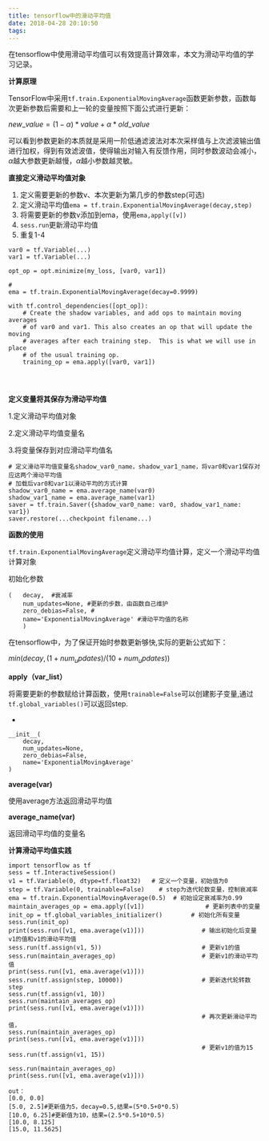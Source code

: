 ```yaml
---
title: tensorflow中的滑动平均值
date: 2018-04-28 20:10:50
tags:
---
```




在tensorflow中使用滑动平均值可以有效提高计算效率，本文为滑动平均值的学习记录。

<!-- more -->

**计算原理**

TensorFlow中采用`tf.train.ExponentialMovingAverage`函数更新参数，函数每次更新参数后需要和上一轮的变量按照下面公式进行更新：

$new\_value = (1-\alpha)*value+\alpha *old\_ value$




可以看到参数更新的本质就是采用一阶低通滤波法对本次采样值与上次滤波输出值进行加权，得到有效滤波值，使得输出对输入有反馈作用，同时参数波动会减小，$\alpha​$越大参数更新越慢，$\alpha​$越小参数越灵敏。



**直接定义滑动平均值对象**

1. 定义需要更新的参数v、本次更新为第几步的参数step(可选)
2. 定义滑动平均值`ema = tf.train.ExponentialMovingAverage(decay,step)`
3. 将需要更新的参数v添加到ema，使用`ema,apply([v])`
4. `sess.run`更新滑动平均值
5. 重复1-4

```
var0 = tf.Variable(...)
var1 = tf.Variable(...)

opt_op = opt.minimize(my_loss, [var0, var1])

# 
ema = tf.train.ExponentialMovingAverage(decay=0.9999)

with tf.control_dependencies([opt_op]):
    # Create the shadow variables, and add ops to maintain moving averages
    # of var0 and var1. This also creates an op that will update the moving
    # averages after each training step.  This is what we will use in place
    # of the usual training op.
    training_op = ema.apply([var0, var1])
    
    
    
```

**定义变量将其保存为滑动平均值**

1.定义滑动平均值对象

2.定义滑动平均值变量名

3.将变量保存到对应滑动平均值名

```
# 定义滑动平均值变量名shadow_var0_name，shadow_var1_name，将var0和var1保存对应这两个滑动平均值
# 加载后var0和var1以滑动平均的方式计算
shadow_var0_name = ema.average_name(var0)
shadow_var1_name = ema.average_name(var1)
saver = tf.train.Saver({shadow_var0_name: var0, shadow_var1_name: var1})
saver.restore(...checkpoint filename...)
```



**函数的使用**

`tf.train.ExponentialMovingAverage`定义滑动平均值计算，定义一个滑动平均值计算对象

初始化参数

```
(   decay,  #衰减率
    num_updates=None, #更新的步数，由函数自己维护
    zero_debias=False, #
    name='ExponentialMovingAverage' #滑动平均值的名称
    )
```

在tensorflow中，为了保证开始时参数更新够快,实际的更新公式如下：

$min(decay, (1 + num_updates) / (10 + num_updates))$

**apply（var_list）**

将需要更新的参数赋给计算函数，使用`trainable=False`可以创建影子变量,通过`tf.global_variables()`可以返回step.

- ​

```
__init__(
    decay,
    num_updates=None,
    zero_debias=False,
    name='ExponentialMovingAverage'
)
```



**average(var)**

使用average方法返回滑动平均值

**average_name(var)**

返回滑动平均值的变量名

**计算滑动平均值实践**

```
import tensorflow as tf
sess = tf.InteractiveSession()
v1 = tf.Variable(0, dtype=tf.float32)   # 定义一个变量，初始值为0
step = tf.Variable(0, trainable=False)    # step为迭代轮数变量，控制衰减率
ema = tf.train.ExponentialMovingAverage(0.5)  # 初始设定衰减率为0.99
maintain_averages_op = ema.apply([v1])                 # 更新列表中的变量
init_op = tf.global_variables_initializer()        # 初始化所有变量
sess.run(init_op)
print(sess.run([v1, ema.average(v1)]))                # 输出初始化后变量v1的值和v1的滑动平均值
sess.run(tf.assign(v1, 5))                            # 更新v1的值
sess.run(maintain_averages_op)                        # 更新v1的滑动平均值
print(sess.run([v1, ema.average(v1)]))
sess.run(tf.assign(step, 10000))                      # 更新迭代轮转数step
sess.run(tf.assign(v1, 10))
sess.run(maintain_averages_op)
print(sess.run([v1, ema.average(v1)]))
                                                      # 再次更新滑动平均值，
sess.run(maintain_averages_op)
print(sess.run([v1, ema.average(v1)]))
                                                      # 更新v1的值为15
sess.run(tf.assign(v1, 15))

sess.run(maintain_averages_op)
print(sess.run([v1, ema.average(v1)]))
```

```
out：
[0.0, 0.0]
[5.0, 2.5]#更新值为5，decay=0.5,结果=(5*0.5+0*0.5)
[10.0, 6.25]#更新值为10，结果=(2.5*0.5+10*0.5)
[10.0, 8.125]
[15.0, 11.5625]
```

